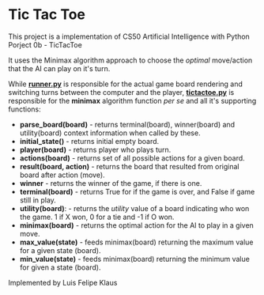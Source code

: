 # Tic Tac Toe

This project is a implementation of CS50 Artificial Intelligence with Python Porject 0b - TicTacToe

It uses the Minimax algorithm approach to choose the *optimal* move/action that the AI can play on it's turn.

While [**runner.py**](runner.py) is responsible for the actual game board rendering and switching turns between the computer and the player, [**tictactoe.py**](tictactoe.py) is responsible for the **minimax** algorithm function *per se* and all it's supporting functions:

* **parse_board(board)** - returns terminal(board), winner(board) and utility(board) context information when called by these.
* **initial_state()** - returns initial empty board.
* **player(board)** - returns player who plays turn.
* **actions(board)** - returns set of all possible actions for a given board.
* **result(board, action)** - returns the board that resulted from original board after action (move).
* **winner** - returns the winner of the game, if there is one.
* **terminal(board)** - returns True for if the game is over, and False if game still in play.
* **utility(board)**: - returns the *utility* value of a board indicating who won the game. 1 if X won, 0 for a tie and -1 if O won.
* **minimax(board)** - returns the optimal action for the AI to play in a given move.
* **max_value(state)** - feeds minimax(board) returning the maximum value for a given state (board).
* **min_value(state)** - feeds minimax(board) returning the minimum value for given a state (board).


Implemented by Luis Felipe Klaus 




